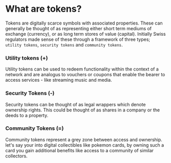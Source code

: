 # What are tokens?

Tokens are digitally scarce symbols with associated properties. These can generally be thought of as representing either short term mediums of exchange (currency), or as long term stores of value (capital). Initially Swiss regulators made sense of these through a framework of three types; `utility tokens`, `security tokens` and `community tokens`.

### Utility tokens (+)

Utility tokens can be used to redeem functionality within the context of a network and are analogus to vouchers or coupons that enable the bearer to access services - like streaming music and media.

### Security Tokens (-)

Security tokens can be thought of as legal wrappers which denote ownership rights. This could be thought of as shares in a company or the deeds to a property.

### Community Tokens (=)

Community tokens represent a grey zone between access and ownership. let's say your into digital collectibles like pokemon cards, by owning such a card you gain additional benefits like access to a community of similar collectors.
